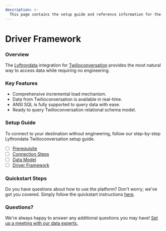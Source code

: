 ```yaml
---
description: >-
  This page contains the setup guide and reference information for the Twilioconversation source connector.
---
```


# Driver Framework

### Overview

The [Lyftrondata](https://www.lyftrondata.com/) integration for [Twilioconversation](None) provides the most natural way to access data while requiring no engineering.

### Key Features

* Comprehensive incremental load mechanism.
* Data from Twilioconversation is available in real-time.&#x20;
* ANSI SQL is fully supported to query data with ease.
* Ready to query Twilioconversation relational schema model.

### Setup Guide

To connect to your destination without engineering, follow our step-by-step Lyftrondata Twilioconversation setup guide.

* [ ] [Prerequisite](../prerequisite.md)
* [ ] [Connection Steps](../connection-steps.md)
* [ ] [Data Model](../data-model/erd.md)
* [ ] [Driver Framework](../driver-framework/)

### Quickstart Steps

Do you have questions about how to use the platform? Don't worry; we've got you covered. Simply follow the quickstart instructions [here](../driver-framework/README.md).

### Questions? <a href="#questions" id="questions"></a>

We're always happy to answer any additional questions you may have! [Set up a meeting with our data experts.](https://www.lyftrondata.com/book-a-meeting/)


